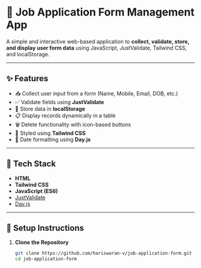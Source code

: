 # 🚀 Job Application Form Management App

A simple and interactive web-based application to **collect, validate, store, and display user form data** using JavaScript, JustValidate, Tailwind CSS, and localStorage.

---

## ✨ Features

- 📥 Collect user input from a form (Name, Mobile, Email, DOB, etc.)
- ✅ Validate fields using **JustValidate**
- 💾 Store data in **localStorage**
- 📋 Display records dynamically in a table
- 🗑️ Delete functionality with icon-based buttons
- 🎨 Styled using **Tailwind CSS**
- 📅 Date formatting using **Day.js**

---

## 🧰 Tech Stack

- **HTML**
- **Tailwind CSS**
- **JavaScript (ES6)**
- [JustValidate](https://just-validate.dev/)
- [Day.js](https://day.js.org/)

---

## 🔧 Setup Instructions

1. **Clone the Repository**
   ```bash
   git clone https://github.com/hariswaran-v/job-application-form.git
   cd job-application-form
   ```
